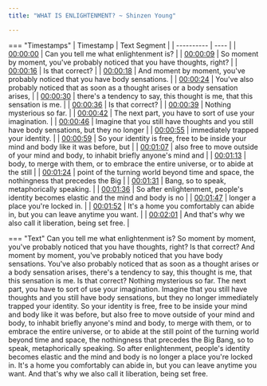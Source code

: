 ```yaml
---
title: "WHAT IS ENLIGHTENMENT? ~ Shinzen Young"

---
```

=== "Timestamps"
    | Timestamp | Text Segment |
    | ---------- | ----  |
    | [00:00:00](https://www.youtube.com/watch?v=tRtBa4nOO04&t=0) |  Can you tell me what enlightenment is? |
    | [00:00:09](https://www.youtube.com/watch?v=tRtBa4nOO04&t=9) |  So moment by moment, you've probably noticed that you have thoughts, right? |
    | [00:00:16](https://www.youtube.com/watch?v=tRtBa4nOO04&t=16) |  Is that correct? |
    | [00:00:18](https://www.youtube.com/watch?v=tRtBa4nOO04&t=18) |  And moment by moment, you've probably noticed that you have body sensations. |
    | [00:00:24](https://www.youtube.com/watch?v=tRtBa4nOO04&t=24) |  You've also probably noticed that as soon as a thought arises or a body sensation arises, |
    | [00:00:30](https://www.youtube.com/watch?v=tRtBa4nOO04&t=30) |  there's a tendency to say, this thought is me, that this sensation is me. |
    | [00:00:36](https://www.youtube.com/watch?v=tRtBa4nOO04&t=36) |  Is that correct? |
    | [00:00:39](https://www.youtube.com/watch?v=tRtBa4nOO04&t=39) |  Nothing mysterious so far. |
    | [00:00:42](https://www.youtube.com/watch?v=tRtBa4nOO04&t=42) |  The next part, you have to sort of use your imagination. |
    | [00:00:46](https://www.youtube.com/watch?v=tRtBa4nOO04&t=46) |  Imagine that you still have thoughts and you still have body sensations, but they no longer |
    | [00:00:55](https://www.youtube.com/watch?v=tRtBa4nOO04&t=55) |  immediately trapped your identity. |
    | [00:00:59](https://www.youtube.com/watch?v=tRtBa4nOO04&t=59) |  So your identity is free, free to be inside your mind and body like it was before, but |
    | [00:01:07](https://www.youtube.com/watch?v=tRtBa4nOO04&t=67) |  also free to move outside of your mind and body, to inhabit briefly anyone's mind and |
    | [00:01:13](https://www.youtube.com/watch?v=tRtBa4nOO04&t=73) |  body, to merge with them, or to embrace the entire universe, or to abide at the still |
    | [00:01:24](https://www.youtube.com/watch?v=tRtBa4nOO04&t=84) |  point of the turning world beyond time and space, the nothingness that precedes the Big |
    | [00:01:31](https://www.youtube.com/watch?v=tRtBa4nOO04&t=91) |  Bang, so to speak, metaphorically speaking. |
    | [00:01:36](https://www.youtube.com/watch?v=tRtBa4nOO04&t=96) |  So after enlightenment, people's identity becomes elastic and the mind and body is no |
    | [00:01:47](https://www.youtube.com/watch?v=tRtBa4nOO04&t=107) |  longer a place you're locked in. |
    | [00:01:52](https://www.youtube.com/watch?v=tRtBa4nOO04&t=112) |  It's a home you comfortably can abide in, but you can leave anytime you want. |
    | [00:02:01](https://www.youtube.com/watch?v=tRtBa4nOO04&t=121) |  And that's why we also call it liberation, being set free. |

=== "Text"
     Can you tell me what enlightenment is? So moment by moment, you've probably noticed that you have thoughts, right? Is that correct? And moment by moment, you've probably noticed that you have body sensations. You've also probably noticed that as soon as a thought arises or a body sensation arises, there's a tendency to say, this thought is me, that this sensation is me. Is that correct? Nothing mysterious so far. The next part, you have to sort of use your imagination. Imagine that you still have thoughts and you still have body sensations, but they no longer immediately trapped your identity. So your identity is free, free to be inside your mind and body like it was before, but also free to move outside of your mind and body, to inhabit briefly anyone's mind and body, to merge with them, or to embrace the entire universe, or to abide at the still point of the turning world beyond time and space, the nothingness that precedes the Big Bang, so to speak, metaphorically speaking. So after enlightenment, people's identity becomes elastic and the mind and body is no longer a place you're locked in. It's a home you comfortably can abide in, but you can leave anytime you want. And that's why we also call it liberation, being set free.